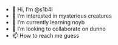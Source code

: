 - 👋 Hi, I’m @s1b4l
- 👀 I’m interested in mysterious creatures
- 🌱 I’m currently learning noyb
- 💞️ I’m looking to collaborate on dunno
- 📫 How to reach me guess

<!---
s1b4l/s1b4l is a ✨ special ✨ repository because its `README.md` (this file) appears on your GitHub profile.
You can click the Preview link to take a look at your changes.
--->
